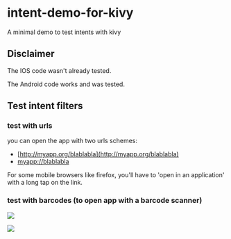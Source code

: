 # intent-demo-for-kivy

A minimal demo to test intents with kivy

## Disclaimer

The IOS code wasn't already tested.

The Android code works and was tested.

## Test intent filters

### test with urls

you can open the app with two urls schemes:

* [http://myapp.org/blablabla](http://myapp.org/blablabla)
* <a href="myapp://blablabla">myapp://blablabla</a>

For some mobile browsers like firefox, you'll have to 'open in an application' with a long tap on the link.

### test with barcodes (to open app with a barcode scanner)

![](https://github.com/olivier-boesch/intent-demo-for-kivy/raw/main/barcodes/this-is-a-data-intent.png)

![](https://github.com/olivier-boesch/intent-demo-for-kivy/raw/main/barcodes/app-proto-this-is-a-data-intent.png)
